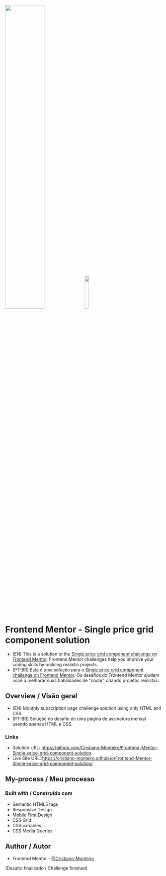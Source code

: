 <div>
    <img src="https://user-images.githubusercontent.com/91402144/174198757-6e8b12a4-eda2-4b51-80e4-e6a4ffabae16.png" width="50%">
    <img src="https://user-images.githubusercontent.com/91402144/174198786-4dfeab5b-1203-4512-8b96-70ba8e5c2efe.png" width="16.4%">
</div>

# Frontend Mentor - Single price grid component solution
- (EN) This is a solution to the [Single price grid component challenge on Frontend Mentor](https://www.frontendmentor.io/challenges/single-price-grid-component-5ce41129d0ff452fec5abbbc). Frontend Mentor challenges help you improve your coding skills by building realistic projects. 
- (PT-BR) Esta é uma solução para o [Single price grid component challenge on Frontend Mentor](https://www.frontendmentor.io/challenges/single-price-grid-component-5ce41129d0ff452fec5abbbc). Os desafios do Frontend Mentor ajudam você a melhorar suas habilidades de "codar" criando projetos realistas.

## Overview / Visão geral
- (EN) Monthly subscription page challenge solution using only HTML and CSS.
- (PT-BR) Solução do desafio de uma página de assinatura mensal usando apenas HTML e CSS.

### Links
- Solution URL: https://github.com/Cristiano-Monteiro/Frontend-Mentor-Single-price-grid-component-solution
- Live Site URL: https://cristiano-monteiro.github.io/Frontend-Mentor-Single-price-grid-component-solution/

## My-process / Meu processo
### Built with / Construído com
- Semantic HTML5 tags
- Responsive Design
- Mobile First Design
- CSS Grid
- CSS variables
- CSS Media Queries

## Author / Autor
- Frontend Mentor - [@Cristiano-Monteiro](https://www.frontendmentor.io/profile/Cristiano-Monteiro)

(Desafio finalizado / Challenge finished)
